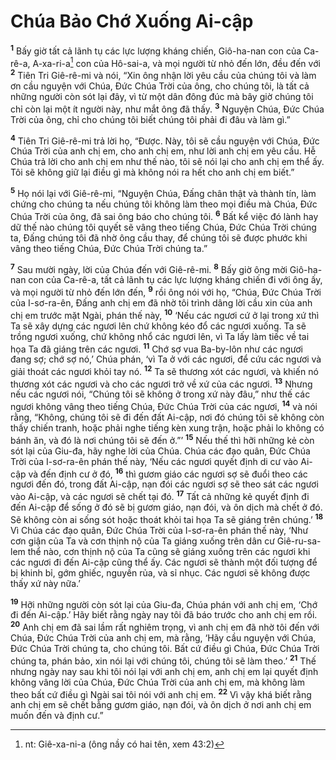 # Chúa Bảo Chớ Xuống Ai-cập
<sup><b>1</b></sup> Bấy giờ tất cả lãnh tụ các lực lượng kháng chiến, Giô-ha-nan con của Ca-rê-a, A-xa-ri-a[^1-7e6033d2-f149-487d-9314-5579c3d108db] con của Hô-sai-a, và mọi người từ nhỏ đến lớn, đều đến với <sup><b>2</b></sup> Tiên Tri Giê-rê-mi và nói, “Xin ông nhận lời yêu cầu của chúng tôi và làm ơn cầu nguyện với Chúa, Ðức Chúa Trời của ông, cho chúng tôi, là tất cả những người còn sót lại đây, vì từ một dân đông đúc mà bây giờ chúng tôi chỉ còn lại một ít người này, như mắt ông đã thấy. <sup><b>3</b></sup> Nguyện Chúa, Ðức Chúa Trời của ông, chỉ cho chúng tôi biết chúng tôi phải đi đâu và làm gì.”

<sup><b>4</b></sup> Tiên Tri Giê-rê-mi trả lời họ, “Ðược. Này, tôi sẽ cầu nguyện với Chúa, Ðức Chúa Trời của anh chị em, cho anh chị em, như lời anh chị em yêu cầu. Hễ Chúa trả lời cho anh chị em như thế nào, tôi sẽ nói lại cho anh chị em thể ấy. Tôi sẽ không giữ lại điều gì mà không nói ra hết cho anh chị em biết.”

<sup><b>5</b></sup> Họ nói lại với Giê-rê-mi, “Nguyện Chúa, Ðấng chân thật và thành tín, làm chứng cho chúng ta nếu chúng tôi không làm theo mọi điều mà Chúa, Ðức Chúa Trời của ông, đã sai ông báo cho chúng tôi. <sup><b>6</b></sup> Bất kể việc đó lành hay dữ thế nào chúng tôi quyết sẽ vâng theo tiếng Chúa, Ðức Chúa Trời chúng ta, Ðấng chúng tôi đã nhờ ông cầu thay, để chúng tôi sẽ được phước khi vâng theo tiếng Chúa, Ðức Chúa Trời chúng ta.”

<sup><b>7</b></sup> Sau mười ngày, lời của Chúa đến với Giê-rê-mi. <sup><b>8</b></sup> Bấy giờ ông mời Giô-ha-nan con của Ca-rê-a, tất cả lãnh tụ các lực lượng kháng chiến đi với ông ấy, và mọi người từ nhỏ đến lớn đến, <sup><b>9</b></sup> rồi ông nói với họ, “Chúa, Ðức Chúa Trời của I-sơ-ra-ên, Ðấng anh chị em đã nhờ tôi trình dâng lời cầu xin của anh chị em trước mặt Ngài, phán thế này, <sup><b>10</b></sup> ‘Nếu các ngươi cứ ở lại trong xứ thì Ta sẽ xây dựng các ngươi lên chứ không kéo đổ các ngươi xuống. Ta sẽ trồng ngươi xuống, chứ không nhổ các ngươi lên, vì Ta lấy làm tiếc về tai họa Ta đã giáng trên các ngươi. <sup><b>11</b></sup> Chớ sợ vua Ba-by-lôn như các ngươi đang sợ; chớ sợ nó,’ Chúa phán, ‘vì Ta ở với các ngươi, để cứu các ngươi và giải thoát các ngươi khỏi tay nó. <sup><b>12</b></sup> Ta sẽ thương xót các ngươi, và khiến nó thương xót các ngươi và cho các ngươi trở về xứ của các ngươi. <sup><b>13</b></sup> Nhưng nếu các ngươi nói, “Chúng tôi sẽ không ở trong xứ này đâu,” như thế các ngươi không vâng theo tiếng Chúa, Ðức Chúa Trời của các ngươi, <sup><b>14</b></sup> và nói rằng, “Không, chúng tôi sẽ đi đến đất Ai-cập, nơi đó chúng tôi sẽ không còn thấy chiến tranh, hoặc phải nghe tiếng kèn xung trận, hoặc phải lo không có bánh ăn, và đó là nơi chúng tôi sẽ đến ở.”’ <sup><b>15</b></sup> Nếu thế thì hỡi những kẻ còn sót lại của Giu-đa, hãy nghe lời của Chúa. Chúa các đạo quân, Ðức Chúa Trời của I-sơ-ra-ên phán thế này, ‘Nếu các ngươi quyết định di cư vào Ai-cập và đến định cư ở đó, <sup><b>16</b></sup> thì gươm giáo các ngươi sợ sẽ đuổi theo các ngươi đến đó, trong đất Ai-cập, nạn đói các ngươi sợ sẽ theo sát các ngươi vào Ai-cập, và các ngươi sẽ chết tại đó. <sup><b>17</b></sup> Tất cả những kẻ quyết định đi đến Ai-cập để sống ở đó sẽ bị gươm giáo, nạn đói, và ôn dịch mà chết ở đó. Sẽ không còn ai sống sót hoặc thoát khỏi tai họa Ta sẽ giáng trên chúng.’ <sup><b>18</b></sup> Vì Chúa các đạo quân, Ðức Chúa Trời của I-sơ-ra-ên phán thế này, ‘Như cơn giận của Ta và cơn thịnh nộ của Ta giáng xuống trên dân cư Giê-ru-sa-lem thể nào, cơn thịnh nộ của Ta cũng sẽ giáng xuống trên các ngươi khi các ngươi đi đến Ai-cập cũng thể ấy. Các ngươi sẽ thành một đối tượng để bị khinh bỉ, gớm ghiếc, nguyền rủa, và sỉ nhục. Các ngươi sẽ không được thấy xứ này nữa.’

<sup><b>19</b></sup> Hỡi những người còn sót lại của Giu-đa, Chúa phán với anh chị em, ‘Chớ đi đến Ai-cập.’ Hãy biết rằng ngày nay tôi đã báo trước cho anh chị em rồi. <sup><b>20</b></sup> Anh chị em đã sai lầm rất nghiêm trọng, vì anh chị em đã nhờ tôi đến với Chúa, Ðức Chúa Trời của anh chị em, mà rằng, ‘Hãy cầu nguyện với Chúa, Ðức Chúa Trời chúng ta, cho chúng tôi. Bất cứ điều gì Chúa, Ðức Chúa Trời chúng ta, phán bảo, xin nói lại với chúng tôi, chúng tôi sẽ làm theo.’ <sup><b>21</b></sup> Thế nhưng ngày nay sau khi tôi nói lại với anh chị em, anh chị em lại quyết định không vâng lời của Chúa, Ðức Chúa Trời của anh chị em, mà không làm theo bất cứ điều gì Ngài sai tôi nói với anh chị em. <sup><b>22</b></sup> Vì vậy khá biết rằng anh chị em sẽ chết bằng gươm giáo, nạn đói, và ôn dịch ở nơi anh chị em muốn đến và định cư.”

[^1-7e6033d2-f149-487d-9314-5579c3d108db]: nt: Giê-xa-ni-a (ông nầy có hai tên, xem 43:2)